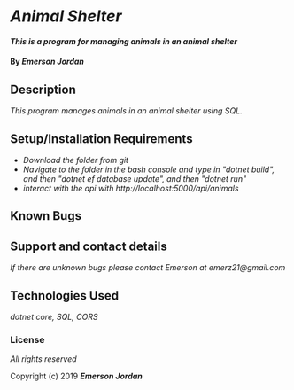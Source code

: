 # _Animal Shelter_

#### _This is a program for managing animals in an animal shelter_

#### By _**Emerson Jordan**_

## Description

_This program manages animals in an animal shelter using SQL._


## Setup/Installation Requirements

* _Download the folder from git_
* _Navigate to the folder in the bash console and type in "dotnet build", and then "dotnet ef database update", and then "dotnet run"_
* _interact with the api with http://localhost:5000/api/animals_

## Known Bugs

## Support and contact details

_If there are unknown bugs please contact Emerson at emerz21@gmail.com_

## Technologies Used

_dotnet core, SQL, CORS_

### License

*All rights reserved*

Copyright (c) 2019 **_Emerson Jordan_**